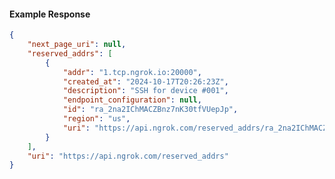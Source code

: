 <!-- Code generated for API Clients. DO NOT EDIT. -->

#### Example Response

```json
{
	"next_page_uri": null,
	"reserved_addrs": [
		{
			"addr": "1.tcp.ngrok.io:20000",
			"created_at": "2024-10-17T20:26:23Z",
			"description": "SSH for device #001",
			"endpoint_configuration": null,
			"id": "ra_2na2IChMACZBnz7nK30tfVUepJp",
			"region": "us",
			"uri": "https://api.ngrok.com/reserved_addrs/ra_2na2IChMACZBnz7nK30tfVUepJp"
		}
	],
	"uri": "https://api.ngrok.com/reserved_addrs"
}
```
